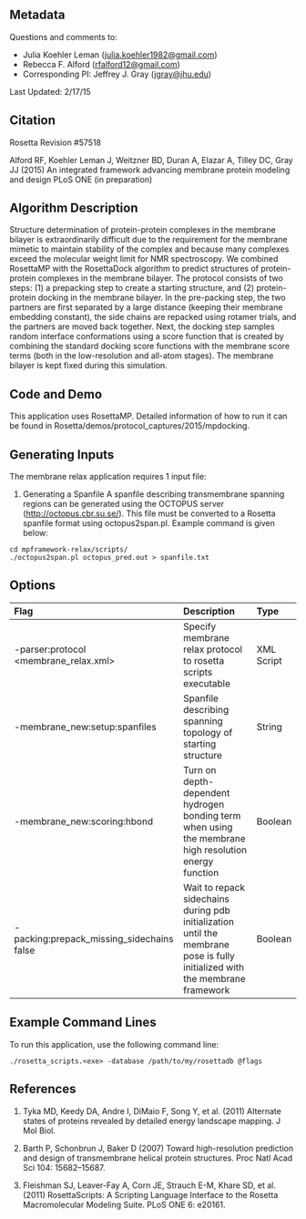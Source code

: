 ## Metadata

Questions and comments to: 
 - Julia Koehler Leman ([julia.koehler1982@gmail.com](julia.koehler1982@gmail.com))
 - Rebecca F. Alford ([rfalford12@gmail.com](rfalford12@gmail.com))
 - Corresponding PI: Jeffrey J. Gray ([jgray@jhu.edu](jgray@jhu.edu))

Last Updated: 2/17/15

## Citation
Rosetta Revision #57518

Alford RF, Koehler Leman J, Weitzner BD, Duran A, Elazar A, Tilley DC, Gray JJ (2015)
An integrated framework advancing membrane protein modeling and design
PLoS ONE (in preparation) 

## Algorithm Description
Structure determination of protein-protein complexes in the membrane bilayer is extraordinarily difficult due to the requirement for the membrane mimetic to maintain stability of the complex and because many complexes exceed the molecular weight limit for NMR spectroscopy. We combined RosettaMP with the RosettaDock algorithm to predict structures of protein-protein complexes in the membrane bilayer. The protocol consists of two steps: (1) a prepacking step to create a starting structure, and (2) protein-protein docking in the membrane bilayer. In the pre-packing step, the two partners are first separated by a large distance (keeping their membrane embedding constant), the side chains are repacked using rotamer trials, and the partners are moved back together. Next, the docking step samples random interface conformations using a score function that is created by combining the standard docking score functions with the membrane score terms (both in the low-resolution and all-atom stages). The membrane bilayer is kept fixed during this simulation. 

## Code and Demo
This application uses RosettaMP. Detailed information of how to run it can be found in Rosetta/demos/protocol_captures/2015/mpdocking. 

## Generating Inputs
The membrane relax application requires 1 input file: 

  1. Generating a Spanfile
  A spanfile describing transmembrane spanning regions can be generated using the OCTOPUS server (http://octopus.cbr.su.se/). This file must be converted to a Rosetta spanfile format using octopus2span.pl. Example command is given below: 

```
cd mpframework-relax/scripts/
./octopus2span.pl octopus_pred.out > spanfile.txt
```

## Options

|**Flag**|**Description**|**Type**|
|:-------|:--------------|:-------|
|-parser:protocol <membrane_relax.xml>|Specify membrane relax protocol to rosetta scripts executable|XML Script|
|-membrane_new:setup:spanfiles|Spanfile describing spanning topology of starting structure|String|
|-membrane_new:scoring:hbond|Turn on depth-dependent hydrogen bonding term when using the membrane high resolution energy function|Boolean|
|-packing:prepack_missing_sidechains false|Wait to repack sidechains during pdb initialization until the membrane pose is fully initialized with the membrane framework|Boolean|

## Example Command Lines
To run this application, use the following command line: 

`./rosetta_scripts.<exe> -database /path/to/my/rosettadb @flags`

## References
1. Tyka MD, Keedy DA, Andre I, DiMaio F, Song Y, et al. (2011) Alternate states of proteins revealed by detailed energy landscape mapping. J Mol Biol. 

2. Barth P, Schonbrun J, Baker D (2007) Toward high-resolution prediction and design of transmembrane helical protein structures. Proc Natl Acad Sci 104: 15682–15687. 

3. Fleishman SJ, Leaver-Fay A, Corn JE, Strauch E-M, Khare SD, et al. (2011) RosettaScripts: A Scripting Language Interface to the Rosetta Macromolecular Modeling Suite. PLoS ONE 6: e20161. 